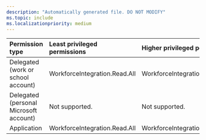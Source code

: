 ```yaml
---
description: "Automatically generated file. DO NOT MODIFY"
ms.topic: include
ms.localizationpriority: medium
---
```


|Permission type|Least privileged permissions|Higher privileged permissions|
|:---|:---|:---|
|Delegated (work or school account)|WorkforceIntegration.Read.All|WorkforceIntegration.ReadWrite.All|
|Delegated (personal Microsoft account)|Not supported.|Not supported.|
|Application|WorkforceIntegration.Read.All|WorkforceIntegration.ReadWrite.All|

